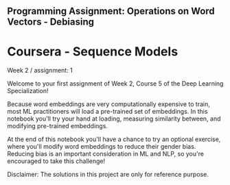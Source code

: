 ## Programming Assignment: Operations on Word Vectors - Debiasing

# Coursera - Sequence Models

Week 2 / assignment: 1 

Welcome to your first assignment of Week 2, Course 5 of the Deep Learning Specialization!

Because word embeddings are very computationally expensive to train, most ML practitioners will load a pre-trained set of embeddings. In this notebook you'll try your hand at loading, measuring similarity between, and modifying pre-trained embeddings.

At the end of this notebook you'll have a chance to try an optional exercise, where you'll modify word embeddings to reduce their gender bias. Reducing bias is an important consideration in ML and NLP, so you're encouraged to take this challenge! 

Disclaimer: The solutions in this project are only for reference purpose.